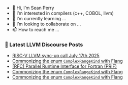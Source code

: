 - 👋 Hi, I’m Sean Perry
- 👀 I’m interested in compilers (c++, COBOL, llvm)
- 🌱 I’m currently learning ...
- 💞️ I’m looking to collaborate on ...
- 📫 How to reach me ...

<!---
s66perry/s66perry is a ✨ special ✨ repository because its `README.md` (this file) appears on your GitHub profile.
You can click the Preview link to take a look at your changes.
--->
### 📕 Latest LLVM Discourse Posts

<!-- DISCOURSE-LLVM:START -->
- [RISC-V LLVM sync-up call July 17th 2025](https://discourse.llvm.org/t/risc-v-llvm-sync-up-call-july-17th-2025/87402#post_1)
- [Commonizing the enum `ComplexRangeKind` with Flang](https://discourse.llvm.org/t/commonizing-the-enum-complexrangekind-with-flang/87392#post_10)
- [[RFC] Parallel Runtime Interface for Fortran &lpar;PRIF&rpar;](https://discourse.llvm.org/t/rfc-parallel-runtime-interface-for-fortran-prif/75801#post_7)
- [Commonizing the enum `ComplexRangeKind` with Flang](https://discourse.llvm.org/t/commonizing-the-enum-complexrangekind-with-flang/87392#post_9)
- [Commonizing the enum `ComplexRangeKind` with Flang](https://discourse.llvm.org/t/commonizing-the-enum-complexrangekind-with-flang/87392#post_8)
<!-- DISCOURSE-LLVM:END -->
